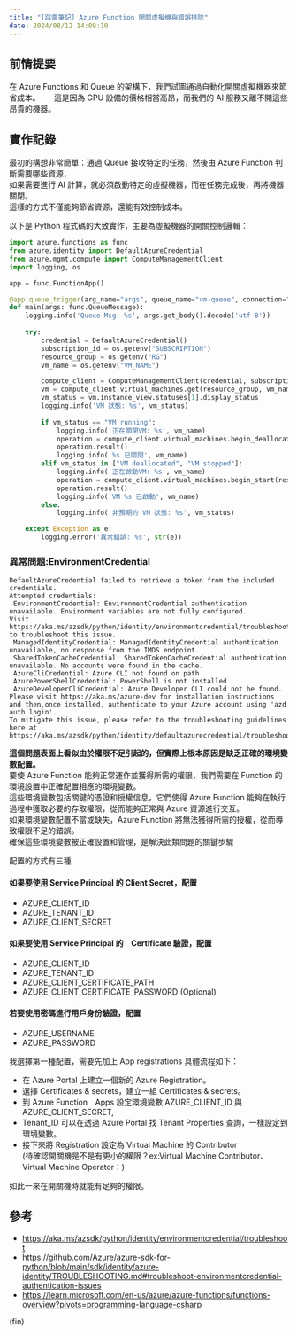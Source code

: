 ```yaml
---
title: "[踩雷筆記] Azure Function 開關虛擬機與錯誤排除"
date: 2024/08/12 14:09:10
---
```


## 前情提要

在 Azure Functions 和 Queue 的架構下，我們試圖通過自動化開關虛擬機器來節省成本。　　
這是因為 GPU 設備的價格相當高昂，而我們的 AI 服務又離不開這些昂貴的機器。

## 實作記錄

最初的構想非常簡單：通過 Queue 接收特定的任務，然後由 Azure Function 判斷需要哪些資源，  
如果需要進行 AI 計算，就必須啟動特定的虛擬機器，而在任務完成後，再將機器關閉。  
這樣的方式不僅能夠節省資源，還能有效控制成本。

以下是 Python 程式碼的大致實作，主要為虛擬機器的開關控制邏輯：

```python
import azure.functions as func
from azure.identity import DefaultAzureCredential
from azure.mgmt.compute import ComputeManagementClient
import logging, os

app = func.FunctionApp()

@app.queue_trigger(arg_name="args", queue_name="vm-queue", connection="CONNECTION_STRING") 
def main(args: func.QueueMessage):
    logging.info('Queue Msg: %s', args.get_body().decode('utf-8'))
    
    try:
        credential = DefaultAzureCredential()
        subscription_id = os.getenv("SUBSCRIPTION")
        resource_group = os.getenv("RG")
        vm_name = os.getenv("VM_NAME")

        compute_client = ComputeManagementClient(credential, subscription_id)
        vm = compute_client.virtual_machines.get(resource_group, vm_name, expand='instanceView')
        vm_status = vm.instance_view.statuses[1].display_status
        logging.info('VM 狀態: %s', vm_status)
        
        if vm_status == "VM running":
            logging.info('正在關閉VM: %s', vm_name)
            operation = compute_client.virtual_machines.begin_deallocate(resource_group, vm_name)
            operation.result()
            logging.info('%s 已關閉', vm_name)
        elif vm_status in ["VM deallocated", "VM stopped"]:
            logging.info('正在啟動VM: %s', vm_name)
            operation = compute_client.virtual_machines.begin_start(resource_group, vm_name)
            operation.result()
            logging.info('VM %s 已啟動', vm_name)
        else:
            logging.info('非預期的 VM 狀態: %s', vm_status)

    except Exception as e:
        logging.error('異常錯誤: %s', str(e))

```

### 異常問題:EnvironmentCredential

```shell
DefaultAzureCredential failed to retrieve a token from the included credentials.
Attempted credentials:
 EnvironmentCredential: EnvironmentCredential authentication unavailable. Environment variables are not fully configured.
Visit https://aka.ms/azsdk/python/identity/environmentcredential/troubleshoot to troubleshoot this issue.
 ManagedIdentityCredential: ManagedIdentityCredential authentication unavailable, no response from the IMDS endpoint.
 SharedTokenCacheCredential: SharedTokenCacheCredential authentication unavailable. No accounts were found in the cache.
 AzureCliCredential: Azure CLI not found on path
 AzurePowerShellCredential: PowerShell is not installed
 AzureDeveloperCliCredential: Azure Developer CLI could not be found. Please visit https://aka.ms/azure-dev for installation instructions and then,once installed, authenticate to your Azure account using 'azd auth login'.
To mitigate this issue, please refer to the troubleshooting guidelines here at https://aka.ms/azsdk/python/identity/defaultazurecredential/troubleshoot.
```

**這個問題表面上看似由於權限不足引起的，但實際上根本原因是缺乏正確的環境變數配置。**  
要使 Azure Function 能夠正常運作並獲得所需的權限，我們需要在 Function 的環境設置中正確配置相應的環境變數。  
這些環境變數包括關鍵的憑證和授權信息，它們使得 Azure Function 能夠在執行過程中獲取必要的存取權限，從而能夠正常與 Azure 資源進行交互。  
如果環境變數配置不當或缺失，Azure Function 將無法獲得所需的授權，從而導致權限不足的錯誤。  
確保這些環境變數被正確設置和管理，是解決此類問題的關鍵步驟

配置的方式有三種

#### 如果要使用 Service Principal 的 Client Secret，配置  

- AZURE_CLIENT_ID
- AZURE_TENANT_ID
- AZURE_CLIENT_SECRET

#### 如果要使用 Service Principal 的　Certificate 驗證，配置  

- AZURE_CLIENT_ID
- AZURE_TENANT_ID
- AZURE_CLIENT_CERTIFICATE_PATH
- AZURE_CLIENT_CERTIFICATE_PASSWORD (Optional)

#### 若要使用密碼進行用戶身份驗證，配置

- AZURE_USERNAME
- AZURE_PASSWORD

我選擇第一種配置，需要先加上 App registrations
具體流程如下：

- 在 Azure Portal 上建立一個新的 Azure Registration。  
- 選擇 Certificates & secrets，建立一組 Certificates & secrets。  
- 到 Azure Function　Apps 設定環境變數 AZURE_CLIENT_ID 與　AZURE_CLIENT_SECRET,  
- Tenant_ID 可以在透過 Azure Portal 找 Tenant Properties 查詢，一樣設定到環境變數。  
- 接下來將 Registration 設定為 Virtual Machine 的 Contributor  
  (待確認開關機是不是有更小的權限？ex:Virtual Machine Contributor、Virtual Machine Operator：)  

如此一來在開關機時就能有足夠的權限。

## 參考

- <https://aka.ms/azsdk/python/identity/environmentcredential/troubleshoot>
- <https://github.com/Azure/azure-sdk-for-python/blob/main/sdk/identity/azure-identity/TROUBLESHOOTING.md#troubleshoot-environmentcredential-authentication-issues>
- <https://learn.microsoft.com/en-us/azure/azure-functions/functions-overview?pivots=programming-language-csharp>

(fin)
